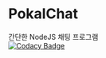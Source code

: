 # PokalChat
간단한 NodeJS 채팅 프로그램  
[![Codacy Badge](https://api.codacy.com/project/badge/Grade/9a7a20fc9d7745b3849018cff7113b4e)](https://www.codacy.com/manual/DipokalLab/PokalChat?utm_source=github.com&amp;utm_medium=referral&amp;utm_content=DipokalLab/PokalChat&amp;utm_campaign=Badge_Grade)
